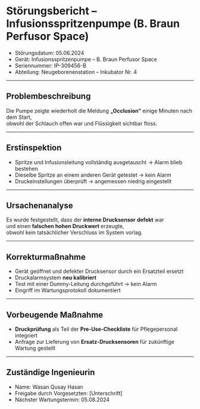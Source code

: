 # Störungsbericht – Infusionsspritzenpumpe (B. Braun Perfusor Space)

- Störungsdatum: 05.06.2024  
- Gerät: Infusionsspritzenpumpe – B. Braun Perfusor Space  
- Seriennummer: IP-309456-B  
- Abteilung: Neugeborenenstation – Inkubator Nr. 4

---

## Problembeschreibung

Die Pumpe zeigte wiederholt die Meldung **„Occlusion“** einige Minuten nach dem Start,  
obwohl der Schlauch offen war und Flüssigkeit sichtbar floss.

---

## Erstinspektion

- Spritze und Infusionsleitung vollständig ausgetauscht → Alarm blieb bestehen  
- Dieselbe Spritze an einem anderen Gerät getestet → kein Alarm  
- Druckeinstellungen überprüft → angemessen niedrig eingestellt

---

## Ursachenanalyse

Es wurde festgestellt, dass der **interne Drucksensor** **defekt** war  
und einen **falschen hohen Druckwert** erzeugte,  
obwohl kein tatsächlicher Verschluss im System vorlag.

---

## Korrekturmaßnahme

- Gerät geöffnet und defekter Drucksensor durch ein Ersatzteil ersetzt  
- Druckalarmsystem **neu kalibriert**  
- Test mit einer Dummy-Leitung durchgeführt → kein Alarm  
- Eingriff im Wartungsprotokoll dokumentiert

---

## Vorbeugende Maßnahme

- **Druckprüfung** als Teil der **Pre-Use-Checkliste** für Pflegepersonal integriert  
- Anfrage zur Lieferung von **Ersatz-Drucksensoren** für zukünftige Wartung gestellt

---

## Zuständige Ingenieurin

- Name: Wasan Qusay Hasan  
- Freigabe durch Vorgesetzten: [Unterschrift]  
- Nächster Wartungstermin: 05.08.2024
